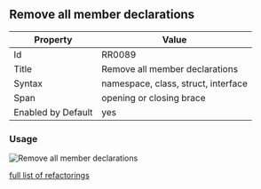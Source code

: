 ## Remove all member declarations

Property | Value
--- | --- 
Id | RR0089
Title | Remove all member declarations
Syntax | namespace, class, struct, interface
Span | opening or closing brace
Enabled by Default | yes

### Usage

![Remove all member declarations](../../images/refactorings/RemoveAllMemberDeclarations.png)

[full list of refactorings](Refactorings.md)
